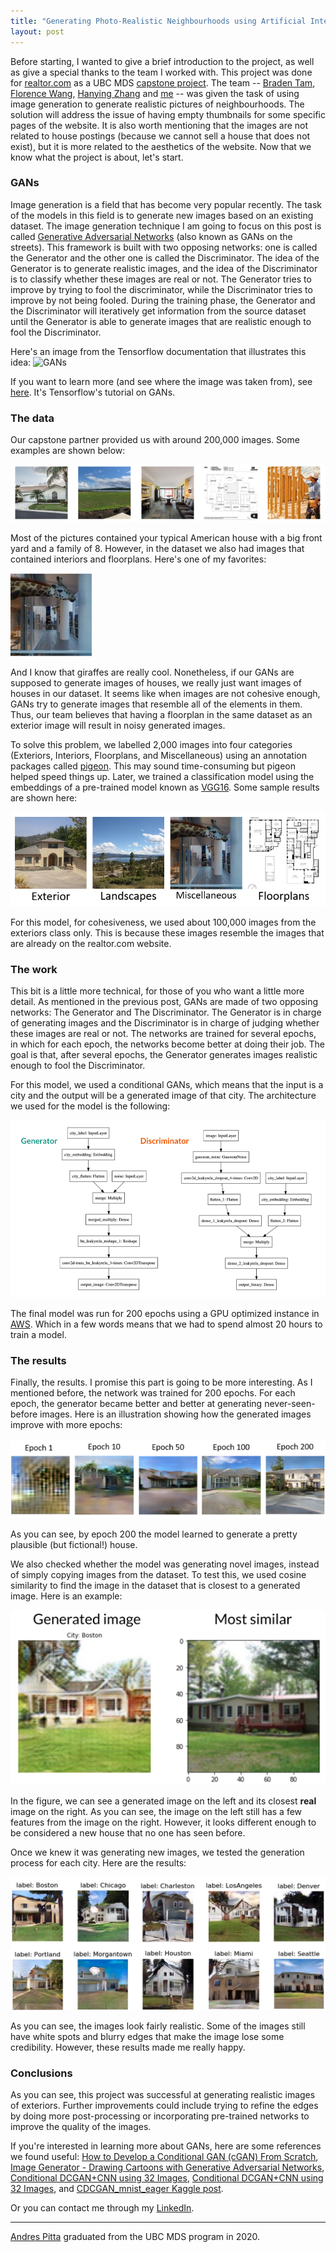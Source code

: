 ```yaml
---
title: "Generating Photo-Realistic Neighbourhoods using Artificial Intelligence"
layout: post
---
```


Before starting, I wanted to give a brief introduction to the project, as well as give a special thanks to the team I worked with. This project was done for [realtor.com](https://www.realtor.com/) as a UBC MDS [capstone project](https://ubc-mds.github.io/capstone/about/). The team -- [Braden Tam](https://github.com/bradentam), [Florence Wang](https://github.com/fsywang), [Hanying Zhang](https://github.com/HanyingZhang) and [me](https://github.com/AndresPitta) -- was given the task of using image generation to generate realistic pictures of neighbourhoods. The solution will address the issue of having empty thumbnails for some specific pages of the website. It is also worth mentioning that the images are not related to house postings (because we cannot sell a house that does not exist), but it is more related to the aesthetics of the website. Now that we know what the project is about, let's start.

### GANs

Image generation is a field that has become very popular recently. The task of the models in this field is to generate new images based on an existing dataset. The image generation technique I am going to focus on this post is called [Generative Adversarial Networks](https://en.wikipedia.org/wiki/Generative_adversarial_network) (also known as GANs on the streets). This framework is built with two opposing networks: one is called the Generator and the other one is called the Discriminator. The idea of the Generator is to generate realistic images, and the idea of the Discriminator is to classify whether these images are real or not. The Generator tries to improve by trying to fool the discriminator, while the Discriminator tries to improve by not being fooled. During the training phase, the Generator and the Discriminator will iteratively get information from the source dataset until the Generator is able to generate images that are realistic enough to fool the Discriminator.

Here's an image from the Tensorflow documentation that illustrates this idea:
![GANs](https://github.com/tensorflow/docs/raw/3082041fb5ef2b29217584659bc43d89602d57cf/site/en/tutorials/generative/images/gan1.png)

If you want to learn more (and see where the image was taken from), see [here](https://www.tensorflow.org/tutorials/generative/dcgan). It's Tensorflow's tutorial on GANs.

### The data

Our capstone partner provided us with around 200,000 images. Some examples are shown below:   

![Houses_sample](../img/blog/capstone_realtor/sample_image.png)

Most of the pictures contained your typical American house with a big front yard and a family of 8. 
However, in the dataset we also had images that contained interiors and floorplans. Here's one of my favorites:

![Giraffe_sample](../img/blog/capstone_realtor/giraffe.jpg)

And I know that giraffes are really cool. Nonetheless, if our GANs are supposed to generate images of houses, we really just want images of houses in our dataset. It seems like when images are not cohesive enough, GANs try to generate images that resemble all of the elements in them. Thus, our team believes that having a floorplan in the same dataset as an exterior image will result in noisy generated images. 

To solve this problem, we labelled 2,000 images into four categories (Exteriors, Interiors, Floorplans, and Miscellaneous) using an annotation packages called [pigeon](https://github.com/agermanidis/pigeon). This may sound time-consuming but pigeon helped speed things up. Later, we trained a classification model using the embeddings of a pre-trained model known as [VGG16](https://neurohive.io/en/popular-networks/vgg16/). Some sample results are shown here:

![clusters](../img/blog/capstone_realtor/clusters.PNG)

For this model, for cohesiveness, we used about 100,000 images from the exteriors class only. This is because these images resemble the images that are already on the realtor.com website.

### The work

This bit is a little more technical, for those of you who want a little more detail. As mentioned in the previous post, GANs are made of two opposing networks: The Generator and The Discriminator. The Generator is in charge of generating images and the Discriminator is in charge of judging whether these images are real or not. The networks are trained for several epochs, in which for each epoch, the networks become better at doing their job. The goal is that, after several epochs, the Generator generates images realistic enough to fool the Discriminator.

For this model, we used a conditional GANs, which means that the input is a city and the output will be a generated image of that city. The architecture we used for the model is the following:

![architecture](../img/blog/capstone_realtor/architecture.png)

The final model was run for 200 epochs using a GPU optimized instance in [AWS](https://en.wikipedia.org/wiki/Amazon_Web_Services). Which in a few words means that we had to spend almost 20 hours to train a model.

### The results

Finally, the results. I promise this part is going to be more interesting. As I mentioned before, the network was trained for 200 epochs. For each epoch, the generator became better and better at generating never-seen-before images. Here is an illustration showing how the generated images improve with more epochs:  

![gan_process](../img/blog/capstone_realtor/gan_process.png)

As you can see, by epoch 200 the model learned to generate a pretty plausible (but fictional!) house.

We also checked whether the model was generating novel images, instead of simply copying images from the dataset. To test this, we used cosine similarity to find the image in the dataset that is closest to a generated image. Here is an example:

![most_similar](../img/blog/capstone_realtor/most_similar.png)

In the figure, we can see a generated image on the left and its closest **real** image on the right. As you can see, the image on the left still has a few features from the image on the right. However, it looks different enough to be considered a new house that no one has seen before.

Once we knew it was generating new images, we tested the generation process for each city. Here are the results:

![results](../img/blog/capstone_realtor/model1.jpg)

As you can see, the images look fairly realistic. Some of the images still have white spots and blurry edges that make the image lose some credibility. However, these results made me really happy. 

### Conclusions

As you can see, this project was successful at generating realistic images of exteriors. Further improvements could include trying to refine the edges by doing more post-processing or incorporating pre-trained networks to improve the quality of the images. 

If you're interested in learning more about GANs, here are some references we found useful: [How to Develop a Conditional GAN (cGAN) From Scratch](https://machinelearningmastery.com/how-to-develop-a-conditional-generative-adversarial-network-from-scratch/), [Image Generator - Drawing Cartoons with Generative Adversarial Networks](https://towardsdatascience.com/image-generator-drawing-cartoons-with-generative-adversarial-networks-45e814ca9b6b), [Conditional DCGAN+CNN using 32 Images](https://towardsdatascience.com/image-generator-drawing-cartoons-with-generative-adversarial-networks-45e814ca9b6b), [Conditional DCGAN+CNN using 32 Images](https://www.kaggle.com/joashjw/conditional-dcgan-cnn-using-32-images), and [CDCGAN_mnist_eager Kaggle post](https://www.kaggle.com/xxc025/cdcgan-mnist-eager).

Or you can contact me through my [LinkedIn](https://www.linkedin.com/in/andrespitta19/).

---------

[Andres Pitta](https://www.linkedin.com/in/andrespitta19/) graduated from the UBC MDS program in 2020.
